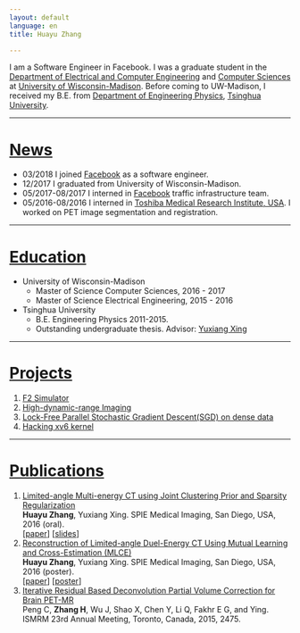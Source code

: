 ```yaml
---
layout: default
language: en
title: Huayu Zhang

---
```

I am a Software Engineer in Facebook. I was a graduate student in the [Department of Electrical and Computer Engineering](http://www.engr.wisc.edu/ece.html) and [Computer Sciences](https://www.cs.wisc.edu/) at [University of Wisconsin-Madison](http://www.wisc.edu/). Before coming to UW-Madison, I received my B.E. from [Department of Engineering Physics](http://www.tsinghua.edu.cn/publish/ep/index.html), [Tsinghua University](http://www.tsinghua.edu.cn/publish/newthu/index.html).


- - -
# [News](#news)
* 03/2018 I joined [Facebook](https://www.facebook.com) as a software engineer.
* 12/2017 I graduated from University of Wisconsin-Madison.
* 05/2017-08/2017 I interned in [Facebook](https://www.facebook.com) traffic infrastructure team.
* 05/2016-08/2016 I interned in [Toshiba Medical Research Institute, USA](http://www.tmru.com/). I worked on PET image segmentation and registration.

- - -
# [Education](#edu)

- University of Wisconsin-Madison
    - Master of Science Computer Sciences, 2016 - 2017
    - Master of Science Electrical Engineering, 2015 - 2016
- Tsinghua University
    - B.E. Engineering Physics 2011-2015.
    - Outstanding undergraduate thesis. Advisor: [Yuxiang Xing](http://www.tsinghua.edu.cn/publish/epen/1733/2010/20101211172428918347272/20101211172428918347272_.html)

---
# [Projects](#prj)
1. [F2 Simulator](https://github.com/GUG11/F2-Simulator)
1. [High-dynamic-range Imaging](https://gug11.github.io/HDR/)
1. [Lock-Free Parallel Stochastic Gradient Descent(SGD) on dense data](https://gug11.github.io/parallelSGD/)
1. [Hacking xv6 kernel](https://github.com/GUG11/CS537-xv6)

---
# [Publications](#pub)
1. [Limited-angle Multi-energy CT using Joint Clustering Prior and Sparsity Regularization](http://dx.doi.org/10.1117/12.2214312) <br />  __Huayu Zhang__, Yuxiang Xing. SPIE Medical Imaging, San Diego, USA, 2016 (oral). <br />\[[paper](assets/papers/CPSR.pdf)\] \[[slides](assets/papers/CPSR_slides.pdf)\]
1. [Reconstruction of Limited-angle Duel-Energy CT Using Mutual Learning and Cross-Estimation (MLCE)](http://dx.doi.org/10.1117/12.2211224) <br /> __Huayu Zhang__, Yuxiang Xing. SPIE Medical Imaging, San Diego, USA, 2016 (poster). <br /> \[[paper](assets/papers/MLCE.pdf)\] \[[poster](assets/papers/MLCE_poster.pdf)\]
1. [Iterative Residual Based Deconvolution Partial Volume Correction for Brain PET-MR](assets/papers/IRD.pdf) <br /> Peng C, __Zhang H__, Wu J, Shao X, Chen Y, Li Q, Fakhr E G, and Ying. ISMRM 23rd Annual Meeting, Toronto, Canada, 2015, 2475.
